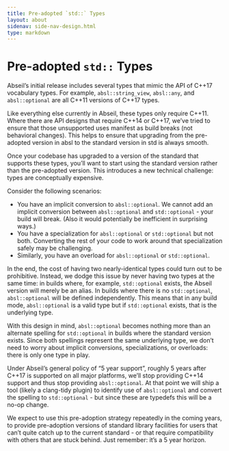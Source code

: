 ```yaml
---
title: Pre-adopted `std::` Types
layout: about
sidenav: side-nav-design.html
type: markdown
---
```


# Pre-adopted `std::` Types

Abseil’s initial release includes several types that mimic the API of C++17
vocabulary types. For example, `absl::string_view`, `absl::any`, and
`absl::optional` are all C++11 versions of C++17 types.

Like everything else currently in Abseil, these types only require C++11.
Where there are API designs that require C++14 or C++17, we’ve tried to ensure
that those unsupported uses manifest as build breaks (not behavioral changes).
This helps to ensure that upgrading from the pre-adopted version in absl to the
standard version in std is always smooth.

Once your codebase has upgraded to a version of the standard that supports
these types, you’ll want to start using the standard version rather than the
pre-adopted version.  This introduces a new technical challenge: types are
conceptually expensive.

Consider the following scenarios:

* You have an implicit conversion to `absl::optional`. We cannot add an
  implicit conversion between `absl::optional` and `std::optional` - your build
  will break. (Also it would potentially be inefficient in surprising ways.)
* You have a specialization for `absl::optional` or `std::optional` but not
  both. Converting the rest of your code to work around that specialization
  safely may be challenging.
* Similarly, you have an overload for `absl::optional` or `std::optional`.

In the end, the cost of having two nearly-identical types could turn out to be
prohibitive. Instead, we dodge this issue by never having two types at the
same time: in builds where, for example, `std::optional` exists, the Abseil
version will merely be an alias. In builds where there is no `std::optional`,
`absl::optional` will be defined independently.  This means that in any build
mode, `absl::optional` is a valid type but if `std::optional` exists, that is
the underlying type.

With this design in mind, `absl::optional` becomes nothing more than an
alternate spelling for `std::optional` in builds where the standard version
exists. Since both spellings represent the same underlying type, we don’t need
to worry about implicit conversions, specializations, or overloads: there is
only one type in play.

Under Abseil’s general policy of “5 year support”, roughly 5 years after C++17
is supported on all major platforms, we’ll stop providing C++14 support and
thus stop providing `absl::optional`. At that point we will ship a tool (likely
a clang-tidy plugin) to identify use of `absl::optional` and convert the
spelling to `std::optional` - but since these are typedefs this will be a no-op
change.

We expect to use this pre-adoption strategy repeatedly in the coming years, to
provide pre-adoption versions of standard library facilities for users that
can’t quite catch up to the current standard - or that require compatibility
with others that are stuck behind.  Just remember: it’s a 5 year horizon.
